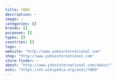 ```yaml
---
title: YOKO
description: ~
image: ~
categories: []
brands: []
purposes: []
types: []
countries: []
logo: ~
website: "http://www.yokointernational.com"
shop: "http://www.yokointernational.com"
store-finder: ~
about: "http://www.yokointernational.com/about/"
wiki: "https://en.wikipedia.org/wiki/YOKO"
---
```

